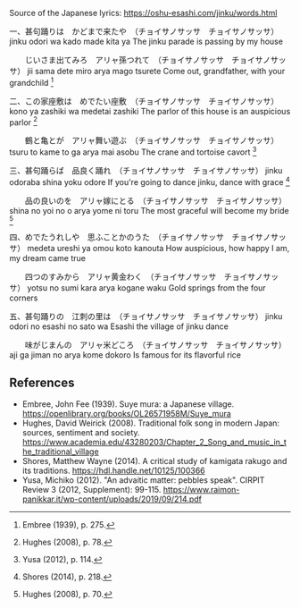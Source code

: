 ---
---

Source of the Japanese lyrics: https://oshu-esashi.com/jinku/words.html

一、甚句踊りは　かどまで来たや　（チョイサノサッサ　チョイサノサッサ）
jinku odori wa kado made kita ya
The jinku parade is passing by my house

　　じいさま出てみろ　アリャ孫つれて　（チョイサノサッサ　チョイサノサッサ）
jii sama dete miro arya mago tsurete
Come out, grandfather, with your grandchild [^1]


二、この家座敷は　めでたい座敷　（チョイサノサッサ　チョイサノサッサ）
kono ya zashiki wa medetai zashiki
The parlor of this house is an auspicious parlor [^2]

　　鶴と亀とが　アリャ舞い遊ぶ　（チョイサノサッサ　チョイサノサッサ）
tsuru to kame to ga arya mai asobu
The crane and tortoise cavort [^3]


三、甚句踊らば　品良く踊れ　（チョイサノサッサ　チョイサノサッサ）
jinku odoraba shina yoku odore
If you're going to dance jinku, dance with grace [^4]

　　品の良いのを　アリャ嫁にとる　（チョイサノサッサ　チョイサノサッサ）
shina no yoi no o arya yome ni toru
The most graceful will become my bride [^5]


四、めでたうれしや　思ふことかのうた　（チョイサノサッサ　チョイサノサッサ）
medeta ureshi ya omou koto kanouta
How auspicious, how happy I am, my dream came true

　　四つのすみから　アリャ黄金わく　（チョイサノサッサ　チョイサノサッサ）
yotsu no sumi kara arya kogane waku
Gold springs from the four corners


五、甚句踊りの　江刺の里は　（チョイサノサッサ　チョイサノサッサ）
jinku odori no esashi no sato wa
Esashi the village of jinku dance

　　味がじまんの　アリャ米どころ　（チョイサノサッサ　チョイサノサッサ）
aji ga jiman no arya kome dokoro
Is famous for its flavorful rice

References
----------

* Embree, John Fee (1939).  Suye mura: a Japanese village.  https://openlibrary.org/books/OL26571958M/Suye_mura
* Hughes, David Weirick (2008).  Traditional folk song in modern Japan: sources, sentiment and society.  https://www.academia.edu/43280203/Chapter_2_Song_and_music_in_the_traditional_village
* Shores, Matthew Wayne (2014).  A critical study of kamigata rakugo and its traditions.  https://hdl.handle.net/10125/100366
* Yusa, Michiko (2012).  "An advaitic matter: pebbles speak".  CIRPIT Review 3 (2012, Supplement): 99-115.  https://www.raimon-panikkar.it/wp-content/uploads/2019/09/214.pdf


[^1]: Embree (1939), p. 275.
[^2]: Hughes (2008), p. 78.
[^3]: Yusa (2012), p. 114.
[^4]: Shores (2014), p. 218.
[^5]: Hughes (2008), p. 70.
